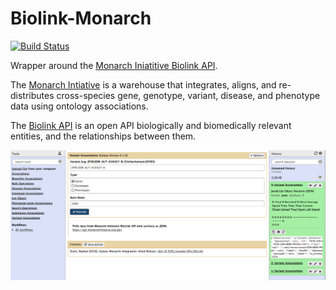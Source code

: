 # Biolink-Monarch

[![Build Status](https://travis-ci.org/nathandunn/biolink-monarch.svg?branch=master)](https://travis-ci.org/nathandunn/biolink-monarch)

Wrapper around the [Monarch Iniatitive Biolink API](https://api.monarchinitiative.org/api/). 

The [Monarch Intiative](https://monarchinitiative.org/) is a warehouse that integrates, aligns, and re-distributes cross-species gene, genotype, variant, disease, and phenotype data using ontology associations.

The [Biolink API](https://github.com/biolink/biolink-api) is an open API  biologically and biomedically relevant entities, and the relationships between them.



![Screen Shot](images/ScreenShot1.png)


